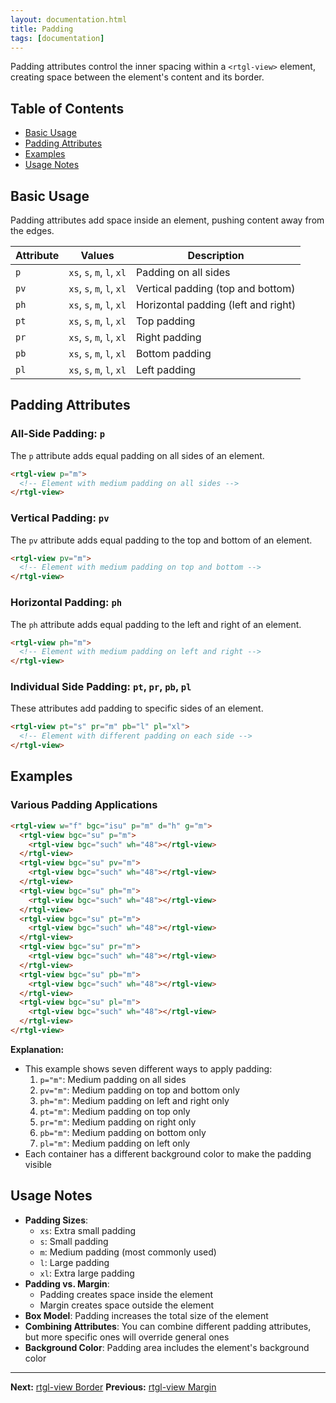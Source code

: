 ```yaml
---
layout: documentation.html
title: Padding
tags: [documentation]
---
```


Padding attributes control the inner spacing within a `<rtgl-view>` element, creating space between the element's content and its border.

## Table of Contents

- [Basic Usage](#basic-usage)
- [Padding Attributes](#padding-attributes)
- [Examples](#examples)
- [Usage Notes](#usage-notes)

## Basic Usage

Padding attributes add space inside an element, pushing content away from the edges.

| Attribute | Values | Description |
|-----------|--------|-------------|
| `p` | `xs`, `s`, `m`, `l`, `xl` | Padding on all sides |
| `pv` | `xs`, `s`, `m`, `l`, `xl` | Vertical padding (top and bottom) |
| `ph` | `xs`, `s`, `m`, `l`, `xl` | Horizontal padding (left and right) |
| `pt` | `xs`, `s`, `m`, `l`, `xl` | Top padding |
| `pr` | `xs`, `s`, `m`, `l`, `xl` | Right padding |
| `pb` | `xs`, `s`, `m`, `l`, `xl` | Bottom padding |
| `pl` | `xs`, `s`, `m`, `l`, `xl` | Left padding |

## Padding Attributes

### All-Side Padding: `p`

The `p` attribute adds equal padding on all sides of an element.

```html
<rtgl-view p="m">
  <!-- Element with medium padding on all sides -->
</rtgl-view>
```

### Vertical Padding: `pv`

The `pv` attribute adds equal padding to the top and bottom of an element.

```html
<rtgl-view pv="m">
  <!-- Element with medium padding on top and bottom -->
</rtgl-view>
```

### Horizontal Padding: `ph`

The `ph` attribute adds equal padding to the left and right of an element.

```html
<rtgl-view ph="m">
  <!-- Element with medium padding on left and right -->
</rtgl-view>
```

### Individual Side Padding: `pt`, `pr`, `pb`, `pl`

These attributes add padding to specific sides of an element.

```html
<rtgl-view pt="s" pr="m" pb="l" pl="xl">
  <!-- Element with different padding on each side -->
</rtgl-view>
```

## Examples

### Various Padding Applications

```html
<rtgl-view w="f" bgc="isu" p="m" d="h" g="m">
  <rtgl-view bgc="su" p="m">
    <rtgl-view bgc="such" wh="48"></rtgl-view>
  </rtgl-view>
  <rtgl-view bgc="su" pv="m">
    <rtgl-view bgc="such" wh="48"></rtgl-view>
  </rtgl-view>
  <rtgl-view bgc="su" ph="m">
    <rtgl-view bgc="such" wh="48"></rtgl-view>
  </rtgl-view>
  <rtgl-view bgc="su" pt="m">
    <rtgl-view bgc="such" wh="48"></rtgl-view>
  </rtgl-view>
  <rtgl-view bgc="su" pr="m">
    <rtgl-view bgc="such" wh="48"></rtgl-view>
  </rtgl-view>
  <rtgl-view bgc="su" pb="m">
    <rtgl-view bgc="such" wh="48"></rtgl-view>
  </rtgl-view>
  <rtgl-view bgc="su" pl="m">
    <rtgl-view bgc="such" wh="48"></rtgl-view>
  </rtgl-view>
</rtgl-view>
```

**Explanation:**
- This example shows seven different ways to apply padding:
  1. `p="m"`: Medium padding on all sides
  2. `pv="m"`: Medium padding on top and bottom only
  3. `ph="m"`: Medium padding on left and right only
  4. `pt="m"`: Medium padding on top only
  5. `pr="m"`: Medium padding on right only
  6. `pb="m"`: Medium padding on bottom only
  7. `pl="m"`: Medium padding on left only
- Each container has a different background color to make the padding visible

## Usage Notes

- **Padding Sizes**:
  - `xs`: Extra small padding
  - `s`: Small padding
  - `m`: Medium padding (most commonly used)
  - `l`: Large padding
  - `xl`: Extra large padding
- **Padding vs. Margin**: 
  - Padding creates space inside the element
  - Margin creates space outside the element
- **Box Model**: Padding increases the total size of the element
- **Combining Attributes**: You can combine different padding attributes, but more specific ones will override general ones
- **Background Color**: Padding area includes the element's background color

---

**Next:** [rtgl-view Border](/docs/rtgl-view/rtgl-view-border/)
**Previous:** [rtgl-view Margin](/docs/rtgl-view/rtgl-view-margin/)

